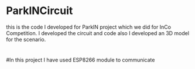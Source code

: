 # ParkINCircuit
this is the code I developed for ParkIN project which we did for InCo Competition. I developed the circuit and code
also I developed an 3D model for the scenario.
#
#
#In this project I have used ESP8266 module to communicate

